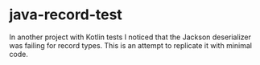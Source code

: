 # java-record-test

In another project with Kotlin tests I noticed that the Jackson deserializer was failing for record types. 
This is an attempt to replicate it with minimal code.
